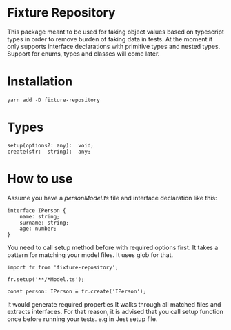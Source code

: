 # Fixture Repository

This package meant to be used for faking object values based on typescript types in order to remove burden of faking data in tests. At the moment it only supports interface declarations with primitive types and nested types. Support for enums, types and classes will come later.

# Installation

`yarn add -D fixture-repository`

# Types

    setup(options?: any):  void;
    create(str:  string):  any;

# How to use
Assume you have a *personModel.ts* file and interface declaration like this:

    interface IPerson {
        name: string;
        surname: string;
        age: number;
    }   

You need to call setup method before with required options first. It takes a pattern for matching your model files. It uses glob for that.

    import fr from 'fixture-repository';

    fr.setup('**/*Model.ts');

    const person: IPerson = fr.create('IPerson');

It would generate required properties.It walks through all matched files and extracts interfaces. For that reason, it is advised that you call setup function once before running your tests. e.g in Jest setup file.
